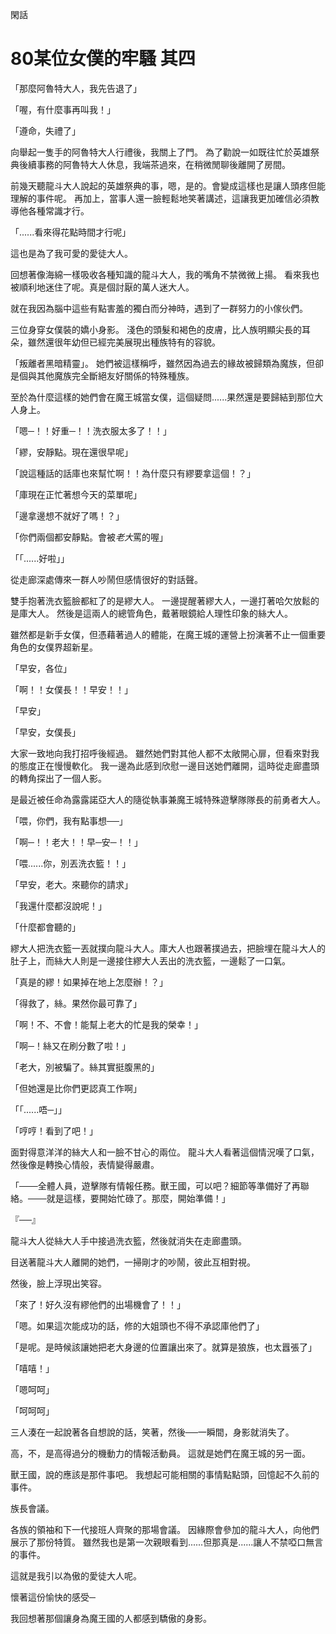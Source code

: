 閑話

# 80某位女僕的牢騷 其四

「那麼阿魯特大人，我先告退了」

「喔，有什麼事再叫我！」

「遵命，失禮了」

向舉起一隻手的阿魯特大人行禮後，我關上了門。
為了勸說一如既往忙於英雄祭典後續事務的阿魯特大人休息，我端茶過來，在稍微閒聊後離開了房間。

前幾天聽龍斗大人說起的英雄祭典的事，嗯，是的。會變成這樣也是讓人頭疼但能理解的事件呢。
再加上，當事人還一臉輕鬆地笑著講述，這讓我更加確信必須教導他各種常識才行。

「......看來得花點時間才行呢」

這也是為了我可愛的愛徒大人。

回想著像海綿一樣吸收各種知識的龍斗大人，我的嘴角不禁微微上揚。
看來我也被順利地迷住了呢。真是個討厭的萬人迷大人。

就在我因為腦中這些有點害羞的獨白而分神時，遇到了一群努力的小傢伙們。

三位身穿女僕裝的嬌小身影。
淺色的頭髮和褐色的皮膚，比人族明顯尖長的耳朵，雖然還很年幼但已經完美展現出種族特有的容貌。

「叛離者黑暗精靈」。
她們被這樣稱呼，雖然因為過去的緣故被歸類為魔族，但卻是個與其他魔族完全斷絕友好關係的特殊種族。

至於為什麼這樣的她們會在魔王城當女僕，這個疑問......果然還是要歸結到那位大人身上。

「嗯─！！好重─！！洗衣服太多了！！」

「繆，安靜點。現在還很早呢」

「說這種話的話庫也來幫忙啊！！為什麼只有繆要拿這個！？」

「庫現在正忙著想今天的菜單呢」

「邊拿邊想不就好了嗎！？」

「你們兩個都安靜點。會被*老大*罵的喔」

「「......好啦」」

從走廊深處傳來一群人吵鬧但感情很好的對話聲。

雙手抱著洗衣籃臉都紅了的是繆大人。
一邊提醒著繆大人，一邊打著哈欠放鬆的是庫大人。
然後是這兩人的總管角色，戴著眼鏡給人理性印象的絲大人。

雖然都是新手女僕，但憑藉著過人的體能，在魔王城的運營上扮演著不止一個重要角色的女僕界超新星。

「早安，各位」

「啊！！女僕長！！早安！！」

「早安」

「早安，女僕長」

大家一致地向我打招呼後經過。
雖然她們對其他人都不太敞開心扉，但看來對我的態度正在慢慢軟化。
我一邊為此感到欣慰一邊目送她們離開，這時從走廊盡頭的轉角探出了一個人影。

是最近被任命為露露諾亞大人的隨從執事兼魔王城特殊遊擊隊隊長的前勇者大人。

「喂，你們，我有點事想──」

「啊─！！老大！！早─安─！！」

「喂......你，別丟洗衣籃！！」

「早安，老大。來聽你的請求」

「我還什麼都沒說呢！」

「什麼都會聽的」

繆大人把洗衣籃一丟就撲向龍斗大人。庫大人也跟著撲過去，把臉埋在龍斗大人的肚子上，而絲大人則是一邊接住繆大人丟出的洗衣籃，一邊鬆了一口氣。

「真是的繆！如果掉在地上怎麼辦！？」

「得救了，絲。果然你最可靠了」

「啊！不、不會！能幫上老大的忙是我的榮幸！」

「啊─！絲又在刷分數了啦！」

「老大，別被騙了。絲其實挺腹黑的」

「但她還是比你們更認真工作啊」

「「......唔─」」

「哼哼！看到了吧！」

面對得意洋洋的絲大人和一臉不甘心的兩位。
龍斗大人看著這個情況嘆了口氣，然後像是轉換心情般，表情變得嚴肅。

「───全體人員，遊擊隊有情報任務。獸王國，可以吧？細節等準備好了再聯絡。───就是這樣，要開始忙碌了。那麼，開始準備！」

『──』

龍斗大人從絲大人手中接過洗衣籃，然後就消失在走廊盡頭。

目送著龍斗大人離開的她們，一掃剛才的吵鬧，彼此互相對視。

然後，臉上浮現出笑容。

「來了！好久沒有繆他們的出場機會了！！」

「嗯。如果這次能成功的話，修的大姐頭也不得不承認庫他們了」

「是呢。是時候該讓她把老大身邊的位置讓出來了。就算是狼族，也太囂張了」

「嘻嘻！」

「嗯呵呵」

「呵呵呵」

三人湊在一起說著各自想說的話，笑著，然後──一瞬間，身影就消失了。

高，不，是高得過分的機動力的情報活動員。
這就是她們在魔王城的另一面。

獸王國，說的應該是那件事吧。
我想起可能相關的事情點點頭，回憶起不久前的事件。

族長會議。

各族的領袖和下一代接班人齊聚的那場會議。
因緣際會參加的龍斗大人，向他們展示了那份特質。
雖然我也是第一次親眼看到......但那真是......讓人不禁啞口無言的事件。

這就是我引以為傲的愛徒大人呢。

懷著這份愉快的感受─ 

我回想著那個讓身為魔王國的人都感到驕傲的身影。